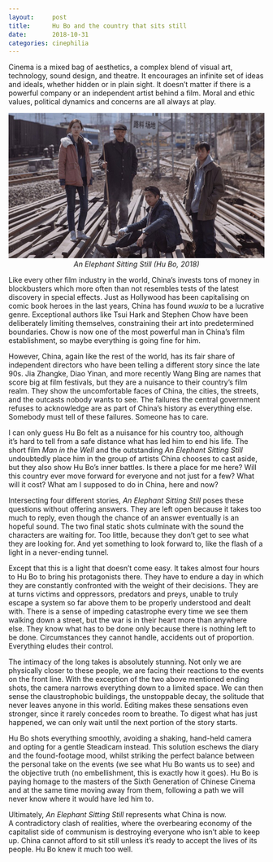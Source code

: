```yaml
---
layout:     post
title:      Hu Bo and the country that sits still
date:       2018-10-31
categories: cinephilia
---
```


Cinema is a mixed bag of aesthetics, a complex blend of visual art, technology,
sound design, and theatre. It encourages an infinite set of ideas and ideals,
whether hidden or in plain sight. It doesn’t matter if there is a powerful
company or an independent artist behind a film. Moral and ethic values,
political dynamics and concerns are all always at play.

<!--more-->

<p align="center">
    <img src="/media/2018-10-31-an_elephant_sitting_still_still.jpg">
    <br>
    <em>An Elephant Sitting Still (Hu Bo, 2018)</em>
</p>

Like every other film industry in the world, China’s invests tons of money in
blockbusters which more often than not resembles tests of the latest discovery
in special effects. Just as Hollywood has been capitalising on comic book heroes
in the last years, China has found *wuxia* to be a lucrative genre. Exceptional
authors like Tsui Hark and Stephen Chow have been deliberately limiting
themselves, constraining their art into predetermined boundaries. Chow is now
one of the most powerful man in China’s film establishment, so maybe everything
is going fine for him.

However, China, again like the rest of the world, has its fair share of
independent directors who have been telling a different story since the late
90s. Jia Zhangke, Diao Yinan, and more recently Wang Bing are names that score
big at film festivals, but they are a nuisance to their country’s film realm.
They show the uncomfortable faces of China, the cities, the streets, and the
outcasts nobody wants to see. The failures the central government refuses to
acknowledge are as part of China’s history as everything else. Somebody must
tell of these failures. Someone has to care.

I can only guess Hu Bo felt as a nuisance for his country too, although
it’s hard to tell from a safe distance what has led him to end his life. The
short film *Man in the Well* and the outstanding *An Elephant Sitting Still*
undoubtedly place him in the group of artists China chooses to cast aside, but
they also show Hu Bo’s inner battles. Is there a place for me here? Will this
country ever move forward for everyone and not just for a few? What will it
cost? What am I supposed to do in China, here and now?

Intersecting four different stories, *An Elephant Sitting Still* poses these
questions without offering answers. They are left open because it takes too much
to reply, even though the chance of an answer eventually is an hopeful sound.
The two final static shots culminate with the sound the characters are waiting
for. Too little, because they don’t get to see what they are looking for. And
yet something to look forward to, like the flash of a light in a never-ending
tunnel.

Except that this is a light that doesn’t come easy. It takes almost four hours
to Hu Bo to bring his protagonists there. They have to endure a day in which
they are constantly confronted with the weight of their decisions. They are at
turns victims and oppressors, predators and preys, unable to truly escape a
system so far above them to be properly understood and dealt with. There is a
sense of impeding catastrophe every time we see them walking down a street, but
the war is in their heart more than anywhere else. They know what has to be done
only because there is nothing left to be done. Circumstances they cannot handle,
accidents out of proportion. Everything eludes their control.

The intimacy of the long takes is absolutely stunning. Not only we are
physically closer to these people, we are facing their reactions to the events
on the front line. With the exception of the two above mentioned ending shots,
the camera narrows everything down to a limited space. We can then sense the
claustrophobic buildings, the unstoppable decay, the solitude that never leaves
anyone in this world. Editing makes these sensations even stronger, since it
rarely concedes room to breathe. To digest what has just happened, we can only
wait until the next portion of the story starts.

Hu Bo shots everything smoothly, avoiding a shaking, hand-held camera and opting
for a gentle Steadicam instead. This solution eschews the diary and the
found-footage mood, whilst striking the perfect balance between the personal
take on the events (we see what Hu Bo wants us to see) and the objective truth
(no embellishment, this is exactly how it goes). Hu Bo is paying homage to the
masters of the Sixth Generation of Chinese Cinema and at the same time moving
away from them, following a path we will never know where it would have led him
to.

Ultimately, *An Elephant Sitting Still* represents what China is now.
A contradictory clash of realities, where the overbearing economy of the
capitalist side of communism is destroying everyone who isn’t able to keep up.
China cannot afford to sit still unless it’s ready to accept the lives of its
people. Hu Bo knew it much too well.
